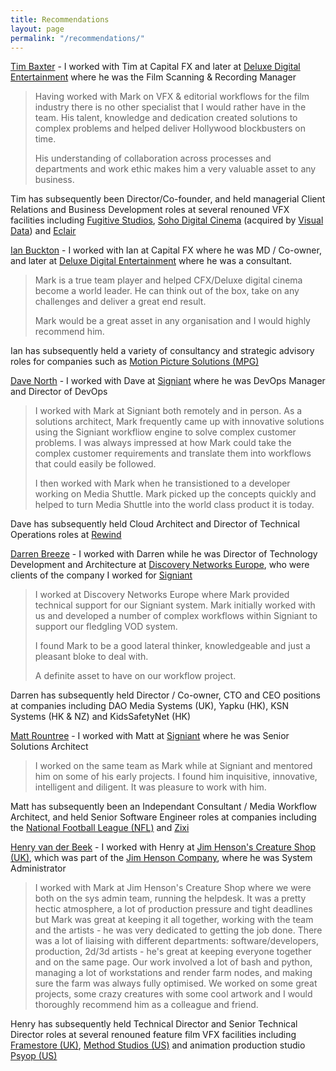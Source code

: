 ```yaml
---
title: Recommendations
layout: page
permalink: "/recommendations/"
---
```

[Tim Baxter](https://www.linkedin.com/mwlite/in/tim-baxter-film-tv-vfx) - I worked with Tim at Capital FX and later at [Deluxe Digital Entertainment](https://en.m.wikipedia.org/wiki/Deluxe_Entertainment_Services_Group) where he was the Film Scanning & Recording Manager

> Having worked with Mark on VFX & editorial workflows for the film industry there is no other specialist that I would rather have in the team. His talent, knowledge and dedication created solutions to complex problems and helped deliver Hollywood blockbusters on time.
>
> His understanding of collaboration across processes and departments and work ethic makes him a very valuable asset to any business.

Tim has subsequently been Director/Co-founder, and held managerial Client Relations and Business Development roles at several renouned VFX facilities including [Fugitive Studios](http://www.wearefugitives.com), [Soho Digital Cinema](https://www.broadcastnow.co.uk/tech/visual-data-media-services-acquires-soho-digital-cinema/5138899.article) (acquired by [Visual Data](https://www.visualdatamedia.com/distribution/dcinema-mastering-and-distribution/ )) and [Eclair](https://eclair.digital/en?action)

[Ian Buckton](https://www.linkedin.com/mwlite/in/ian-buckton-9b550150) - I worked with Ian at Capital FX where he was MD / Co-owner, and later at [Deluxe Digital Entertainment](https://en.m.wikipedia.org/wiki/Deluxe_Entertainment_Services_Group) where he was a consultant.

> Mark is a true team player and helped CFX/Deluxe digital cinema become a world leader. He can think out of the box, take on any challenges and deliver a great end result. 
>
> Mark would be a great asset in any organisation and I would highly recommend him.

Ian has subsequently held a variety of consultancy and strategic advisory roles for companies such as [Motion Picture Solutions (MPG)](https://www.motionpicturesolutions.com)

[Dave North](https://www.linkedin.com/mwlite/in/dnorth98) - I worked with Dave at [Signiant](https://www.signiant.com) where he was DevOps Manager and Director of DevOps

> I worked with Mark at Signiant both remotely and in person. As a solutions architect, Mark frequently came up with innovative solutions using the Signiant workfliow engine to solve complex customer problems. I was always impressed at how Mark could take the complex customer requirements and translate them into workflows that could easily be followed.
>
> I then worked with Mark when he transistioned to a developer working on Media Shuttle. Mark picked up the concepts quickly and helped to turn Media Shuttle into the world class product it is today.

Dave has subsequently held Cloud Architect and Director of Technical Operations roles at [Rewind](https://rewind.io)

[Darren Breeze](https://www.linkedin.com/mwlite/in/darrenbreeze) - I worked with Darren while he was Director of Technology Development and Architecture at [Discovery Networks Europe](https://corporate.discovery.com), who were clients of the company I worked for [Signiant](https://www.signiant.com)

> I worked at Discovery Networks Europe where Mark provided technical support for our Signiant system. Mark initially worked with us and developed a number of complex workflows within Signiant to support our fledgling VOD system.
>
> I found Mark to be a good lateral thinker, knowledgeable and just a pleasant bloke to deal with.
>
> A definite asset to have on our workflow project.

Darren has subsequently held Director / Co-owner, CTO and CEO positions at companies including DAO Media Systems (UK), Yapku (HK), KSN Systems (HK & NZ) and KidsSafetyNet (HK)

[Matt Rountree](https://www.linkedin.com/mwlite/in/matt-rowntree-0110412) - I worked with Matt at [Signiant](https://www.signiant.com) where he was Senior Solutions Architect

> I worked on the same team as Mark while at Signiant and mentored him on some of his early projects. I found him inquisitive, innovative, intelligent and diligent. It was pleasure to work with him.

Matt has subsequently been an Independant Consultant / Media Workflow Architect, and held Senior Software Engineer roles at companies including the [National Football League (NFL)](https://en.m.wikipedia.org/wiki/National_Football_League) and [Zixi](https://zixi.com)

[Henry van der Beek](https://www.linkedin.com/mwlite/in/ninhenzo64) - I worked with Henry at [Jim Henson's Creature Shop (UK)](https://en.m.wikipedia.org/wiki/Jim_Henson%27s_Creature_Shop), which was part of the [Jim Henson Company](https://en.m.wikipedia.org/wiki/The_Jim_Henson_Company), where he was System Administrator

> I worked with Mark at Jim Henson's Creature Shop where we were both on the sys admin team, running the helpdesk. It was a pretty hectic atmosphere, a lot of production pressure and tight deadlines but Mark was great at keeping it all together, working with the team and the artists - he was very dedicated to getting the job done. There was a lot of liaising with different departments: software/developers, production, 2d/3d artists - he's great at keeping everyone together and on the same page. Our work involved a lot of bash and python, managing a lot of workstations and render farm nodes, and making sure the farm was always fully optimised. We worked on some great projects, some crazy creatures with some cool artwork and I would thoroughly recommend him as a colleague and friend.

Henry has subsequently held Technical Director and Senior Technical Director roles at several renouned feature film VFX facilities including [Framestore (UK)](https://en.m.wikipedia.org/wiki/Framestore), [Method Studios (US)](https://en.m.wikipedia.org/wiki/Method_Studios) and animation production studio [Psyop (US)](https://en.m.wikipedia.org/wiki/Psyop_(company))
